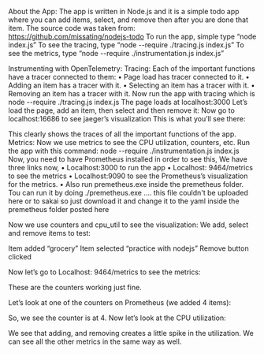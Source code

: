 About the App:
The app is written in Node.js and it is a simple todo app where you can add items, select, and remove then after you are done that item. The source code was taken from: https://github.com/missating/nodejs-todo
To run the app, simple type “node index.js”
To see the tracing, type “node --require ./tracing.js index.js”
To see the metrics, type “node --require ./instrumentation.js index.js”

Instrumenting with OpenTelemetry: 
Tracing:
Each of the important functions have a tracer connected to them:
•	Page load has tracer connected to it.
•	Adding an item has a tracer with it.
•	Selecting an item has a tracer with it.
•	Removing an item has a tracer with it.
Now run the app with tracing which is 
node --require ./tracing.js index.js
The page loads at localhost:3000
Let’s load the page, add an item, then select and then remove it: 
Now go to localhost:16686 to see jaeger’s visualization
This is what you’ll see there: 
 
This clearly shows the traces of all the important functions of the app.
Metrics:
Now we use metrics to see the CPU utilization, counters, etc.
Run the app with this command:
node --require ./instrumentation.js index.js
Now, you need to have Prometheus installed in order to see this, 
We have three links now,
•	Localhost:3000 to run the app
•	Localhost: 9464/metrics to see the metrics
•	Localhost:9090 to see the Prometheus’s visualization for the metrics. 
•	Also run premetheus.exe inside the premetheus folder. Tou can run it by doing ./premetheus.exe  .... this file couldn't be uploaded here or to sakai so just download it and change it to the yaml inside the premetheus folder posted here 

Now we use counters and cpu_util to see the visualization: 
We add, select and remove items to test: 
       
Item added “grocery”		            Item selected “practice with nodejs”               Remove button clicked

Now let’s go to Localhost: 9464/metrics to see the metrics:
 
These are the counters working just fine.

Let’s look at one of the counters on Prometheus (we added 4 items):
 
So, we see the counter is at 4.
Now let’s look at the CPU utilization:
 
We see that adding, and removing creates a little spike in the utilization.
We can see all the other metrics in the same way as well.


